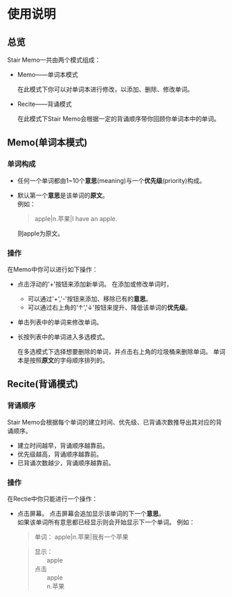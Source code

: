 # 使用说明

## 总览
Stair Memo一共由两个模式组成：

* Memo——单词本模式

    在此模式下你可以对单词本进行修改，以添加、删除、修改单词。

* Recite——背诵模式

    在此模式下Stair Memo会根据一定的背诵顺序带你回顾你单词本中的单词。

## Memo(单词本模式)

### 单词构成

* 任何一个单词都由1~10个**意思**(meaning)与一个**优先级**(priority)构成。  
* 默认第一个**意思**是该单词的**原文**。  
    例如：
    >apple|n.苹果|I have an apple.

    则apple为原文。

### 操作
在Memo中你可以进行如下操作：

* 点击浮动的'+'按钮来添加新单词。
    在添加或修改单词时，

    * 可以通过'+','-'按钮来添加、移除已有的**意思**。
    * 可以通过右上角的'↑','↓'按钮来提升、降低该单词的**优先级**。

* 单击列表中的单词来修改单词。

* 长按列表中的单词进入多选模式。

    在多选模式下选择想要删除的单词，并点击右上角的垃圾桶来删除单词。
单词本是按照**原文**的字母顺序排列的。

## Recite(背诵模式)

### 背诵顺序
Stair Memo会根据每个单词的建立时间、优先级、已背诵次数推导出其对应的背诵顺序。

* 建立时间越早，背诵顺序越靠前。
* 优先级越高，背诵顺序越靠前。
* 已背诵次数越少，背诵顺序越靠前。

### 操作
在Rectie中你只能进行一个操作：

* 点击屏幕。
    点击屏幕会追加显示该单词的下一个**意思**。  
    如果该单词所有意思都已经显示则会开始显示下一个单词。
    例如：
    >单词： apple|n.苹果|我有一个苹果

    >显示：  
    　　apple  
    >点击  
    　　apple  
    　　n.苹果